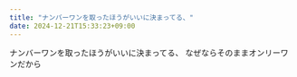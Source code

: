 ```yaml
---
title: "ナンバーワンを取ったほうがいいに決まってる、"
date: 2024-12-21T15:33:23+09:00
---
```

ナンバーワンを取ったほうがいいに決まってる、
なぜならそのままオンリーワンだから
